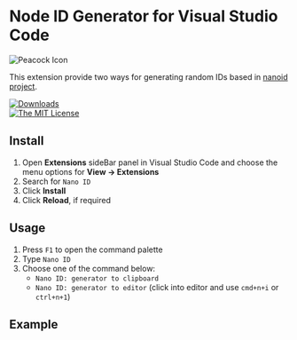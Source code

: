 # Node ID Generator for Visual Studio Code

![Peacock Icon](https://raw.githubusercontent.com/johnpapa/vscode-peacock/main/resources/peacock-icon-small.png "Peacock")

This extension provide two ways for generating random IDs based in [nanoid project](https://github.com/ai/nanoid).

[![Downloads](https://vsmarketplacebadge.apphb.com/downloads-short/johnpapa.vscode-peacock.svg?color=blue&style=flat-square)](https://marketplace.visualstudio.com/items?itemName=johnpapa.vscode-peacock&WT.mc_id=javascript-0000-jopapa)  
[![The MIT License](https://img.shields.io/badge/license-MIT-orange.svg?color=blue&style=flat-square)](http://opensource.org/licenses/MIT)

## Install

1. Open **Extensions** sideBar panel in Visual Studio Code and choose the menu options for **View → Extensions**
1. Search for `Nano ID`
1. Click **Install**
1. Click **Reload**, if required

## Usage

1. Press `F1` to open the command palette
1. Type `Nano ID`
1. Choose one of the command below:
   - `Nano ID: generator to clipboard`
   - `Nano ID: generator to editor` (click into editor and use `cmd+n+i` or `ctrl+n+1`)

## Example
